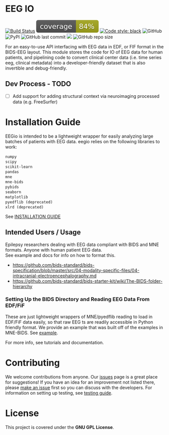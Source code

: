 # EEG IO
[![Build Status](https://travis-ci.com/adam2392/eegio.svg?token=6sshyCajdyLy6EhT8YAq&branch=master)](https://travis-ci.com/adam2392/eegio)
[![Coverage Status](./coverage.svg)](./coverage.svg)
[![Code style: black](https://img.shields.io/badge/code%20style-black-000000.svg)](https://github.com/ambv/black)
![GitHub](https://img.shields.io/github/license/adam2392/eegio)
![PyPI](https://img.shields.io/pypi/v/eegio)
![GitHub last commit](https://img.shields.io/github/last-commit/adam2392/eegio)
<a href="https://codeclimate.com/github/adam2392/eegio/maintainability"><img src="https://api.codeclimate.com/v1/badges/2c7d5910e89350b967c8/maintainability" /></a>
![GitHub repo size](https://img.shields.io/github/repo-size/adam2392/eegio)

For an easy-to-use API interfacing with EEG data in EDF, or FIF format in the BIDS-EEG layout.
This module stores the code for IO of EEG data for human patients, and pipelining code to convert clinical center data (i.e. time series eeg, clinical metadata) into a developer-friendly dataset that is also invertible and debug-friendly.

## Dev Process - TODO

- [ ] Add support for adding structural context via neuroimaging processed data (e.g. FreeSurfer)

# Installation Guide
EEGio is intended to be a lightweight wrapper for easily analyzing large batches of patients with EEG data. eegio relies on the following libraries to work:

    numpy
    scipy
    scikit-learn
    pandas
    mne
    mne-bids
    pybids
    seaborn
    matplotlib
    pyedflib (deprecated)
    xlrd (deprecated)
    
See [INSTALLATION GUIDE](./docs/INSTALLATION.md)

## Intended Users / Usage

Epilepsy researchers dealing with EEG data compliant with BIDS and MNE formats. Anyone with human patient EEG data.  
See example and docs for info on how to format this.

* https://github.com/bids-standard/bids-specification/blob/master/src/04-modality-specific-files/04-intracranial-electroencephalography.md
* https://github.com/bids-standard/bids-starter-kit/wiki/The-BIDS-folder-hierarchy
    
### Setting Up the BIDS Directory and Reading EEG Data From EDF/FiF
These are just lightweight wrappers of MNE/pyedflib reading to load in EDF/FiF data
easily, so that raw EEG ts are readily accessible in Python friendly format. We provide
an example that was built off of the examples in MNE-BIDS.
See [example](./examples/read_eeg_from_bids.py).
    
For more info, see tutorials and documentation.

# Contributing
We welcome contributions from anyone. Our [issues](https://github.com/adam2392/eegio/issues) page is a great place for suggestions!
If you have an idea for an improvement not listed there, please [make an issue](https://github.com/adam2392/eegio/issues/new) first so you can discuss with the developers. 
For information on setting up testing, see [testing guide](./docs/TESTING_SETUP.md).
    
# License

This project is covered under the **GNU GPL License**.
